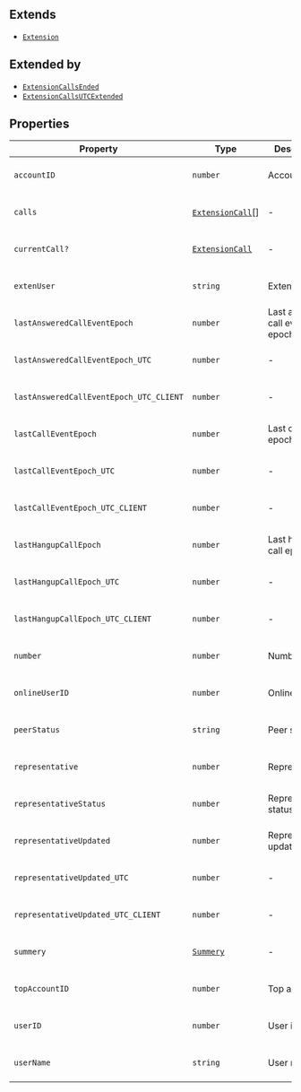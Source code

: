 ## Extends

- [`Extension`](../type-aliases/Extension.md)

## Extended by

- [`ExtensionCallsEnded`](ExtensionCallsEnded.md)
- [`ExtensionCallsUTCExtended`](ExtensionCallsUTCExtended.md)

## Properties

| Property | Type | Description | Inherited from | Defined in |
| ------ | ------ | ------ | ------ | ------ |
| `accountID` | `number` | Account id | `Extension.accountID` | voicenter-events-sdk.d.ts:483 |
| `calls` | [`ExtensionCall`](../type-aliases/ExtensionCall.md)[] | - | `Extension.calls` | voicenter-events-sdk.d.ts:466 |
| `currentCall?` | [`ExtensionCall`](../type-aliases/ExtensionCall.md) | - | `Extension.currentCall` | voicenter-events-sdk.d.ts:492 |
| `extenUser` | `string` | Exten user | `Extension.extenUser` | voicenter-events-sdk.d.ts:487 |
| `lastAnsweredCallEventEpoch` | `number` | Last answered call event epoch | `Extension.lastAnsweredCallEventEpoch` | voicenter-events-sdk.d.ts:524 |
| `lastAnsweredCallEventEpoch_UTC` | `number` | - | - | voicenter-events-sdk.d.ts:714 |
| `lastAnsweredCallEventEpoch_UTC_CLIENT` | `number` | - | - | voicenter-events-sdk.d.ts:715 |
| `lastCallEventEpoch` | `number` | Last call event epoch | `Extension.lastCallEventEpoch` | voicenter-events-sdk.d.ts:508 |
| `lastCallEventEpoch_UTC` | `number` | - | - | voicenter-events-sdk.d.ts:716 |
| `lastCallEventEpoch_UTC_CLIENT` | `number` | - | - | voicenter-events-sdk.d.ts:717 |
| `lastHangupCallEpoch` | `number` | Last hangup call epoch | `Extension.lastHangupCallEpoch` | voicenter-events-sdk.d.ts:512 |
| `lastHangupCallEpoch_UTC` | `number` | - | - | voicenter-events-sdk.d.ts:718 |
| `lastHangupCallEpoch_UTC_CLIENT` | `number` | - | - | voicenter-events-sdk.d.ts:719 |
| `number` | `number` | Number | `Extension.number` | voicenter-events-sdk.d.ts:470 |
| `onlineUserID` | `number` | Online user id | `Extension.onlineUserID` | voicenter-events-sdk.d.ts:496 |
| `peerStatus` | `string` | Peer status | `Extension.peerStatus` | voicenter-events-sdk.d.ts:491 |
| `representative` | `number` | Representative | `Extension.representative` | voicenter-events-sdk.d.ts:504 |
| `representativeStatus` | `number` | Representative status | `Extension.representativeStatus` | voicenter-events-sdk.d.ts:516 |
| `representativeUpdated` | `number` | Representative updated | `Extension.representativeUpdated` | voicenter-events-sdk.d.ts:520 |
| `representativeUpdated_UTC` | `number` | - | - | voicenter-events-sdk.d.ts:720 |
| `representativeUpdated_UTC_CLIENT` | `number` | - | - | voicenter-events-sdk.d.ts:721 |
| `summery` | [`Summery`](../type-aliases/Summery.md) | - | `Extension.summery` | voicenter-events-sdk.d.ts:475 |
| `topAccountID` | `number` | Top account id | `Extension.topAccountID` | voicenter-events-sdk.d.ts:500 |
| `userID` | `number` | User id | `Extension.userID` | voicenter-events-sdk.d.ts:474 |
| `userName` | `string` | User name | `Extension.userName` | voicenter-events-sdk.d.ts:479 |
